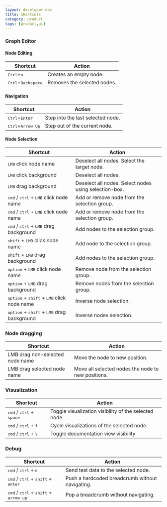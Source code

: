 ```yaml
---
layout: developer-doc
title: Shortcuts
category: product
tags: [product,ui]
---
```


### Graph Editor


#### Node Editing
| Shortcut | Action |
| -------- | ------ |
| <kbd>Ctrl</kbd>+<kbd>n</kbd> | Creates an empty node. |
| <kbd>Ctrl</kbd>+<kbd>Backspace</kbd> | Removes the selected nodes. |

#### Navigation

| Shortcut | Action |
| -------- | ------ |
| <kbd>Ctrl</kbd>+<kbd>Enter</kbd> | Step into the last selected node.
| <kbd>Ctrl</kbd>+<kbd>Arrow Up</kbd> | Step out of the current node.


#### Node Selection

| Shortcut | Action |
| --- | --- |
| <kbd>LMB</kbd> click node name                                        | Deselect all nodes. Select the target node. |
| <kbd>LMB</kbd> click background                                       | Deselect all nodes. |
| <kbd>LMB</kbd> drag background                                        | Deselect all nodes. Select nodes using selection-box. |
| <kbd>cmd</kbd> / <kbd>ctrl</kbd> + <kbd>LMB</kbd> click node name     | Add or remove node from the selection group. |
| <kbd>cmd</kbd> / <kbd>ctrl</kbd> + <kbd>LMB</kbd> click node name     | Add or remove node from the selection group. |
| <kbd>cmd</kbd> / <kbd>ctrl</kbd> + <kbd>LMB</kbd> drag background     | Add nodes to the selection group. |
| <kbd>shift</kbd> + <kbd>LMB</kbd> click node name                     | Add node to the selection group. |
| <kbd>shift</kbd> + <kbd>LMB</kbd> drag background                     | Add nodes to the selection group. |
| <kbd>option</kbd> + <kbd>LMB</kbd> click node name                    | Remove node from the selection group. |
| <kbd>option</kbd> + <kbd>LMB</kbd> drag background                    | Remove nodes from the selection group. |
| <kbd>option</kbd> + <kbd>shift</kbd> + <kbd>LMB</kbd> click node name | Inverse node selection. |
| <kbd>option</kbd> + <kbd>shift</kbd> + <kbd>LMB</kbd> drag background | Inverse nodes selection. |



### Node dragging

| Shortcut | Action |
| -------- | ------ |
| LMB drag non-selected node name | Move the node to new position. |
| LMB drag selected node name     | Move all selected nodes the node to new positions. |



### Visualization

| Shortcut | Action |
| -------- | ------ |
| <kbd>cmd</kbd> / <kbd>ctrl</kbd> + <kbd>space</kbd> | Toggle visualization visibility of the selected node. |
| <kbd>cmd</kbd> / <kbd>ctrl</kbd> + <kbd>f</kbd>     | Cycle visualizations of the selected node. |
| <kbd>cmd</kbd> / <kbd>ctrl</kbd> + <kbd>\\</kbd>    | Toggle documentation view visibility |

### Debug
| Shortcut | Action |
| -------- | ------ |
| <kbd>cmd</kbd> / <kbd>ctrl</kbd> + <kbd>d</kbd>     | Send test data to the selected node. |
| <kbd>cmd</kbd> / <kbd>ctrl</kbd> + <kbd>shift</kbd> + <kbd>enter</kbd> | Push a hardcoded breadcrumb without navigating. |
| <kbd>cmd</kbd> / <kbd>ctrl</kbd> + <kbd>shift</kbd> + <kbd>arrow up</kbd> | Pop a breadcrumb without navigating. |
